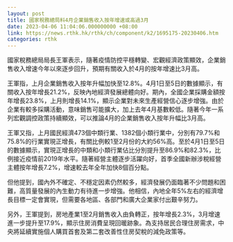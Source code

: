 ```yaml
---
layout: post
title: 國家稅務總局料4月企業銷售收入按年增速或高過3月
date: 2023-04-06 11:04:06.000000000 +08:00
link: https://news.rthk.hk/rthk/ch/component/k2/1695175-20230406.htm
categories: rthk
---
```


國家稅務總局局長王軍表示，隨著疫情防控平穩轉變、宏觀經濟政策顯效，企業銷售收入增速今年以來逐步回升，預期有關收入於4月的按年增速比3月高。

王軍指，上月企業銷售收入按年升幅加快至12.8%。4月1日至5日的數據顯示，有關收入按年增長21.2%，反映內地經濟發展總體向好。期內，全國企業採購金額按年增長23.8%，上月則增長14.1%，顯示企業對未來生產經營信心逐步增強。由於企業有較多採購活動，意味銷售可能擴大，加上去年4月基數較低。隨著今年一系列宏觀調控政策持續顯效，可以推論4月的企業銷售收入按年升幅比3月高。

王軍又指，上月國民經濟473個中類行業、1382個小類行業中，分別有79.7%和75.8%的行業實現正增長，有關比例較1至2月份的大約56%高。至於4月1日至5日的數據顯示，實現正增長的中類和小類行業佔比分別提升至86.9%和82.3%，比例接近疫情前2019年水平。隨著經營主體逐步活躍向好，首季全國新辦涉稅經營主體按年增長7.2%，增速較去年全年加快8個百分點。

但他提到，國內外不確定、不穩定因素仍然較多，經濟發展仍面臨著不少問題和困難，高質量發展的內生動力有待進一步增強。他相信，內地全年5%左右的經濟增長目標一定會實現，但需要各地區、各部門和廣大企業家付出艱辛努力。

另外，王軍提到，房地產業1至2月銷售收入由負轉正，按年增長2.3%，3月增速進一步提升至17.9%，顯示住房消費呈現回暖跡象。為支持居民合理住房需求，中央將延續實施個人購買首套及第二套改善性住房契稅的減免政策等。
